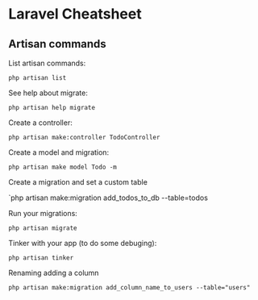 
Laravel Cheatsheet
====

Artisan commands
---

List artisan commands:

`php artisan list`

See help about migrate:

`php artisan help migrate`

Create a controller:

`php artisan make:controller TodoController`

Create a model and migration: 

`php artisan make model Todo -m`

Create a migration and set a custom table

`php artisan make:migration add_todos_to_db --table=todos

Run your migrations:

`php artisan migrate`

Tinker with your app (to do some debuging):

`php artisan tinker`

 

Renaming adding a column 

`php artisan make:migration add_column_name_to_users --table="users"`


